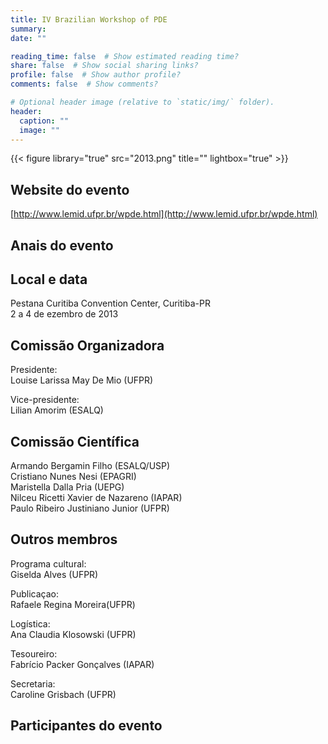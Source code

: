 ```yaml
---
title: IV Brazilian Workshop of PDE
summary: 
date: ""

reading_time: false  # Show estimated reading time?
share: false  # Show social sharing links?
profile: false  # Show author profile?
comments: false  # Show comments?

# Optional header image (relative to `static/img/` folder).
header:
  caption: ""
  image: ""
---
```


{{< figure library="true" src="2013.png" title="" lightbox="true" >}}

## Website do evento

[http://www.lemid.ufpr.br/wpde.html](http://www.lemid.ufpr.br/wpde.html)


## Anais do evento


## Local e data 
 
Pestana Curitiba Convention Center, Curitiba-PR    
2 a 4 de ezembro de 2013

## Comissão Organizadora

Presidente:  
Louise Larissa May De Mio (UFPR)

Vice-presidente:  
Lilian Amorim (ESALQ)  

## Comissão Científica  
Armando Bergamin Filho (ESALQ/USP)    
Cristiano Nunes Nesi (EPAGRI)   
Maristella Dalla Pria (UEPG)  
Nilceu Ricetti Xavier de Nazareno (IAPAR)    
Paulo Ribeiro Justiniano Junior (UFPR)  

## Outros membros
Programa cultural:  
Giselda Alves (UFPR)    

Publicaçao:  
Rafaele Regina Moreira(UFPR)   

Logística:  
Ana Claudia Klosowski (UFPR)      

Tesoureiro:  
Fabrício Packer Gonçalves (IAPAR)   

Secretaria:  
Caroline Grisbach (UFPR)      

## Participantes do evento


